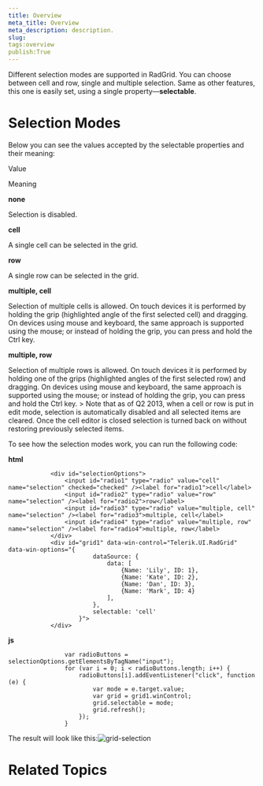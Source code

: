 ```yaml
---
title: Overview
meta_title: Overview
meta_description: description.
slug: 
tags:overview
publish:True
---
```



Different selection modes are supported in RadGrid. You can choose between cell and row, single and multiple selection. Same as other features, this one is easily
				set, using a single property—__selectable__.
			

# Selection Modes

Below you can see the values accepted by the selectable properties and their meaning:

Value

Meaning

__none__

Selection is disabled.

__cell__

A single cell can be selected in the grid.

__row__

A single row can be selected in the grid.

__multiple, cell__

Selection of multiple cells is allowed. On touch devices it is performed by holding the grip (highlighted angle
								of the first selected cell) and dragging. On devices using mouse and keyboard, the same approach is supported using the mouse; or instead of holding
								the grip, you can press and hold the Ctrl key.
							

__multiple, row__

Selection of multiple rows is allowed. On touch devices it is performed by holding one of the grips (highlighted
								angles of the first selected row) and dragging. On devices using mouse and keyboard, the same approach is supported using the mouse; or instead of holding
								the grip, you can press and hold the Ctrl key.
							>
            Note that as of Q2 2013, when a cell or row is put in edit mode, selection is automatically disabled and all selected items are cleared. Once the
            cell editor is closed selection is turned back on without restoring previously selected items.
          

To see how the selection modes work, you can run the following code:


 __html__
    


				<div id="selectionOptions">
					<input id="radio1" type="radio" value="cell" name="selection" checked="checked" /><label for="radio1">cell</label>
					<input id="radio2" type="radio" value="row" name="selection" /><label for="radio2">row</label>
					<input id="radio3" type="radio" value="multiple, cell" name="selection" /><label for="radio3">multiple, cell</label>
					<input id="radio4" type="radio" value="multiple, row" name="selection" /><label for="radio4">multiple, row</label>
				</div>
				<div id="grid1" data-win-control="Telerik.UI.RadGrid" data-win-options="{
							dataSource: {
								data: [
									{Name: 'Lily', ID: 1},
									{Name: 'Kate', ID: 2},
									{Name: 'Dan', ID: 3},
									{Name: 'Mark', ID: 4}
								],
							},
							selectable: 'cell'
						}">
				</div>




 __js__
    


					var radioButtons = selectionOptions.getElementsByTagName("input");
					for (var i = 0; i < radioButtons.length; i++) {
						radioButtons[i].addEventListener("click", function (e) {
							var mode = e.target.value;
							var grid = grid1.winControl;
							grid.selectable = mode;
							grid.refresh();
						});
					}



The result will look like this:![grid-selection](../Media/Controls\Grid\grid-selection.png)

# Related Topics
